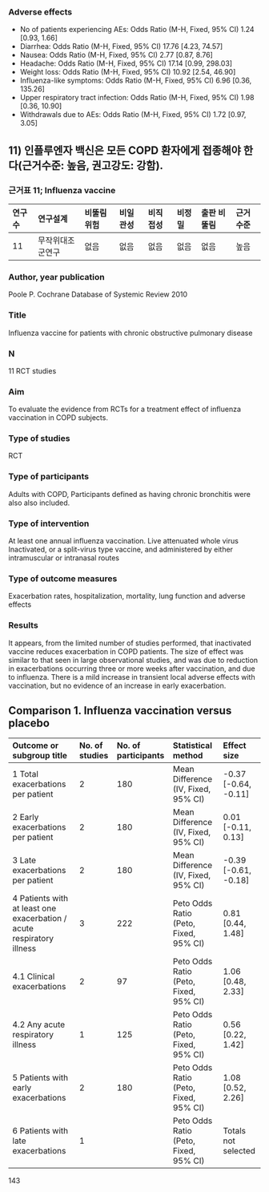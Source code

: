 ### Adverse effects
- No of patients experiencing AEs: Odds Ratio (M-H, Fixed, 95% CI) 1.24 [0.93, 1.66]
- Diarrhea: Odds Ratio (M-H, Fixed, 95% CI) 17.76 [4.23, 74.57]
- Nausea: Odds Ratio (M-H, Fixed, 95% CI) 2.77 [0.87, 8.76]
- Headache: Odds Ratio (M-H, Fixed, 95% CI) 17.14 [0.99, 298.03]
- Weight loss: Odds Ratio (M-H, Fixed, 95% CI) 10.92 [2.54, 46.90]
- Influenza-like symptoms: Odds Ratio (M-H, Fixed, 95% CI) 6.96 [0.36, 135.26]
- Upper respiratory tract infection: Odds Ratio (M-H, Fixed, 95% CI) 1.98 [0.36, 10.90]
- Withdrawals due to AEs: Odds Ratio (M-H, Fixed, 95% CI) 1.72 [0.97, 3.05]

## 11) 인플루엔자 백신은 모든 COPD 환자에게 접종해야 한다(근거수준: 높음, 권고강도: 강함).

### 근거표 11; Influenza vaccine
| 연구수 | 연구설계 | 비뚤림 위험 | 비일관성 | 비직접성 | 비정밀 | 출판 비뚤림 | 근거수준 |
| :--- | :--- | :--- | :--- | :--- | :--- | :--- | :--- |
| 11 | 무작위대조군연구 | 없음 | 없음 | 없음 | 없음 | 없음 | 높음 |

### Author, year publication
Poole P. Cochrane Database of Systemic Review 2010

### Title
Influenza vaccine for patients with chronic obstructive pulmonary disease

### N
11 RCT studies

### Aim
To evaluate the evidence from RCTs for a treatment effect of influenza vaccination in COPD subjects.

### Type of studies
RCT

### Type of participants
Adults with COPD, Participants defined as having chronic bronchitis were also also included.

### Type of intervention
At least one annual influenza vaccination. Live attenuated whole virus Inactivated, or a split-virus type vaccine, and administered by either intramuscular or intranasal routes

### Type of outcome measures
Exacerbation rates, hospitalization, mortality, lung function and adverse effects

### Results
It appears, from the limited number of studies performed, that inactivated vaccine reduces exacerbation in COPD patients. The size of effect was similar to that seen in large observational studies, and was due to reduction in exacerbations occurring three or more weeks after vaccination, and due to influenza. There is a mild increase in transient local adverse effects with vaccination, but no evidence of an increase in early exacerbation.

## Comparison 1. Influenza vaccination versus placebo
| Outcome or subgroup title | No. of studies | No. of participants | Statistical method | Effect size |
| :------------------------------------------ | :------------- | :------------------ | :---------------------------------- | :------------------- |
| 1 Total exacerbations per patient | 2 | 180 | Mean Difference (IV, Fixed, 95% CI) | -0.37 [-0.64, -0.11] |
| 2 Early exacerbations per patient | 2 | 180 | Mean Difference (IV, Fixed, 95% CI) | 0.01 [-0.11, 0.13] |
| 3 Late exacerbations per patient | 2 | 180 | Mean Difference (IV, Fixed, 95% CI) | -0.39 [-0.61, -0.18] |
| 4 Patients with at least one exacerbation / acute respiratory illness | 3 | 222 | Peto Odds Ratio (Peto, Fixed, 95% CI) | 0.81 [0.44, 1.48] |
| 4.1 Clinical exacerbations | 2 | 97 | Peto Odds Ratio (Peto, Fixed, 95% CI) | 1.06 [0.48, 2.33] |
| 4.2 Any acute respiratory illness | 1 | 125 | Peto Odds Ratio (Peto, Fixed, 95% CI) | 0.56 [0.22, 1.42] |
| 5 Patients with early exacerbations | 2 | 180 | Peto Odds Ratio (Peto, Fixed, 95% CI) | 1.08 [0.52, 2.26] |
| 6 Patients with late exacerbations | 1 | | Peto Odds Ratio (Peto, Fixed, 95% CI) | Totals not selected |

<PAGE>143